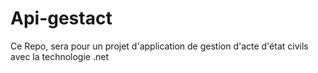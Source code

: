 # Api-gestact
Ce Repo, sera pour un projet d'application de gestion d'acte d'état civils avec la technologie .net
